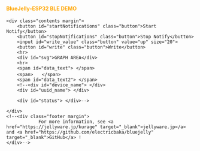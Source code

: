 <!doctype html>
<!--
Copyright 2017-2020 JellyWare Inc. All Rights Reserved.
-->
<html>
  <head>
    <meta charset="utf-8">
    <meta http-equiv="X-UA-Compatible" content="IE=edge">
    <meta name="description" content="BlueJelly">
    <meta name="viewport" content="width=640, maximum-scale=1.0, user-scalable=yes">
    <title>BlueJelly-ESP32  BLE DEMO</title>
    <!--<link href="https://fonts.googleapis.com/css?family=Lato:100,300,400,700,900" rel="stylesheet" type="text/css">
    <link rel="stylesheet" href="style.css">-->
    <script type="text/javascript" src="bluejelly.js"></script>
    <script type="text/javascript" src="./smoothie.js"></script>
  </head>

<body>
<div class="container">
    <div class="title margin">
        <font color="orange"> <h4><p id="title">BlueJelly-ESP32  BLE DEMO</p></h4></font>
    </div>

    <div class="contents margin">
        <button id="startNotifications" class="button">Start Notify</button>
        <button id="stopNotifications" class="button">Stop Notify</button>
		<input id="write_value" class="button" value="up" size="20">
        <button id="write" class="button">Write</button>
        <hr>
        <div id="svg">GRAPH AREA</div>
        <hr>
        <span id="data_text"> </span>
        <span>　　</span>
        <span id="data_text2"> </span>
        <!--<div id="device_name"> </div>
        <div id="uuid_name"> </div>
        
        <div id="status"> </div>-->

    </div>
    <!--<div class="footer margin">
                For more information, see <a href="https://jellyware.jp/kurage" target="_blank">jellyware.jp</a> and <a href="https://github.com/electricbaka/bluejelly" target="_blank">GitHub</a> !
    </div>-->
</div>


<script>
//--------------------------------------------------
//Global変数
//--------------------------------------------------
//BlueJellyのインスタンス生成
const ble = new BlueJelly();
const ble2 = new BlueJelly();

//TimeSeriesのインスタンス生成
const ble_data = new TimeSeries();



//-------------------------------------------------
//smoothie.js
//-------------------------------------------------
function createTimeline() {
    const chart = new SmoothieChart({
        millisPerPixel: 20,
        grid: {
            fillStyle: '#ff8319',
            strokeStyle: '#ffffff',
            millisPerLine: 800
        },
        maxValue: 5000,
        minValue: 0
    });
    chart.addTimeSeries(ble_data, {
        strokeStyle: 'rgba(255, 255, 255, 1)',
        fillStyle: 'rgba(255, 255, 255, 0.2)',
        lineWidth: 4
    });
    chart.streamTo(document.getElementById("chart"), 500);
}


//--------------------------------------------------
//ロード時の処理
//--------------------------------------------------
window.onload = function () {
  //UUIDの設定
  ble.setUUID("UUID1","dd5f7232-1560-4792-953d-0b2015f15340","8796fa1b-986d-419a-8f84-137710a2354f");
  ble2.setUUID("UUID1","dd5f7232-1560-4792-953d-0b2015f15340","1e630bfc-08ca-44c0-a7c5-58dae380884d");
  //smoothie.js
  //createTimeline();
}


//--------------------------------------------------
//Scan後の処理
//--------------------------------------------------
ble.onScan = function (deviceName) {
  //document.getElementById('device_name').innerHTML = deviceName;
  document.getElementById('status').innerHTML = "found device!";
}


//--------------------------------------------------
//ConnectGATT後の処理
//--------------------------------------------------
ble.onConnectGATT = function (uuid) {
  console.log('> connected GATT!');

  //document.getElementById('uuid_name').innerHTML = uuid;
  //document.getElementById('status').innerHTML = "connected GATT!";
}


//--------------------------------------------------
//Read後の処理：得られたデータの表示など行う
//--------------------------------------------------
ble.onRead = function (data, uuid){
  //フォーマットに従って値を取得
  let value = "";
  let value2 = "";
  for(let i = 0; i < data.byteLength; i++){
    value = value + String.fromCharCode(data.getInt8(i));
  }

  //数値化
  let array_atai =value.split(',');
  
  value = Number(array_atai[0]);
  value2 = Number(array_atai[1]);

  //コンソールに値を表示
  console.log(value+" "+value2);
  
  let str_value="";
  let str_value2="";
  
  if(String(value).length==1) str_value= "000"+value;
  if(String(value).length==2) str_value= "00"+value;
  if(String(value).length==3) str_value= "0"+value;
  if(String(value).length==4) str_value= value;

  if(String(value2).length==1) str_value2= "000"+value2;
  if(String(value2).length==2) str_value2= "00"+value2;
  if(String(value2).length==3) str_value2= "0"+value2;
  if(String(value2).length==4) str_value2= value2;
  
  //HTMLにデータを表示
  document.getElementById('data_text').innerHTML = str_value;
  document.getElementById('data_text2').innerHTML = str_value2;
  //document.getElementById('uuid_name').innerHTML = uuid;
  //document.getElementById('status').innerHTML = "read data"

  //グラフへ反映
  //ble_data.append(new Date().getTime(), value);
  Create_grapf(value,value2);
}


//--------------------------------------------------
//Write後の処理
//--------------------------------------------------
ble2.onWrite = function(uuid){
  //document.getElementById('uuid_name').innerHTML = uuid;
  //document.getElementById('status').innerHTML = "written data"
}




//--------------------------------------------------
//Start Notify後の処理
//--------------------------------------------------
ble.onStartNotify = function(uuid){
  console.log('> Start Notify!');

  //document.getElementById('uuid_name').innerHTML = uuid;
  //document.getElementById('status').innerHTML = "started Notify";
}


//--------------------------------------------------
//Stop Notify後の処理
//--------------------------------------------------
ble.onStopNotify = function(uuid){
  console.log('> Stop Notify!');

  //document.getElementById('uuid_name').innerHTML = uuid;
  //document.getElementById('status').innerHTML = "stopped Notify";
}


//-------------------------------------------------
//ボタンが押された時のイベント登録
//--------------------------------------------------
document.getElementById('startNotifications').addEventListener('click', function() {
      ble.startNotify('UUID1');
});

document.getElementById('stopNotifications').addEventListener('click', function() {
      ble.stopNotify('UUID1');
});

document.getElementById('write').addEventListener('click', function() {
  //フォーマットに従って値を変換
  const textEncoder = new TextEncoder();
  const text_data = document.getElementById('write_value').value;
  const text_data_encoded = textEncoder.encode(text_data + '\n');

  //write
  ble2.write('UUID1', text_data_encoded);
});





var array1 = new Array(100);
for(let i=0;i<100;i++){
		array1[i] = new Array(2);
}



function Create_grapf(getdata,getdata1) {
	let screen_w = 900;
	let screen_h = 450;
	let Max_val = 5000;
	let Min_val = 0;
	let i=0;
	let ii=0;
	var plot_color = new Array('red', 'blue', 'yellow' ,'green');
	
	
	
	
	for(ii=0;ii<2;ii++){
		for(i=0;i<=98;i++){
			array1[i][ii]=array1[(i+1)][ii];
		}
	}
	array1[99][0]=getdata;
	array1[99][1]=getdata1;
	
	
	
	let display_text="<svg xmlns='http://www.w3.org/2000/svg' version='1.1' height='" + screen_h + "' width='" + screen_w + "' viewBox='-80 -10 1000 600' class='SvgFrame'>";
	display_text = display_text + "<line x1='0' y1='0' x2='" + screen_w + "' y2='0' style='stroke:black;stroke-width:1' />";
	display_text = display_text + "<line x1='0' y1='" + screen_h + "' x2='" + screen_w + "' y2='" + screen_h + "' style='stroke:black;stroke-width:1' />";
	display_text = display_text + "<line x1='0' y1='0' x2='0' y2='" + screen_h + "' style='stroke:black;stroke-width:1' />";
	display_text = display_text + "<line x1='" + screen_w + "' y1='0' x2='" + screen_w + "' y2='" + screen_h + "' style='stroke:black;stroke-width:1' />";

	for(i=1;i<=4;i++){
		display_text = display_text + "<line x1='" + screen_w/5*i + "' y1='0' x2='" + (screen_w/5*i) + "' y2='" + screen_h + "' style='stroke:gray;stroke-width:1' />";
		display_text = display_text + "<line x1='0' y1='" + screen_h/5*i + "' x2='" +  screen_w + "' y2='" + screen_h/5*i + "' style='stroke:gray;stroke-width:1' />";
		
		display_text = display_text + "<text x='" + screen_w/5*i + "' y='"+(screen_h+30)+"' font-size='20' stroke='black' text-anchor='middle' stroke-width='1'>"+(100*i)+"</text>"
	}

	for(i=0;i<=5;i++){
        display_text = display_text + "<text x='-5' y='"+ (screen_h/5*i+10) +"' font-size='20' stroke='black' text-anchor='end' stroke-width='1'>"+(Max_val-Max_val/5*i)+"</text>"
    }
    
	
	
	for(ii=0;ii<2;ii++){
	    let x1 = 0;
	    
	    for(let i = 0;i<=98;i++){
	    	let x2=0;
	        x2 = x1 + screen_w / 100;
	        y1 = array1[i][ii]
	        y1 -= Min_val;
	        y1 *= screen_h;
	        y1 /= (Max_val - Min_val);
	        y1 = screen_h - y1;
	        
	        y2 =  array1[(i+1)][ii];
	        y2 -= Min_val;
	        y2 *= screen_h;
	        y2 /= (Max_val - Min_val);
	        y2 = screen_h - y2;
	        display_text = display_text + "<line x1='" + x1 + "' y1='" + y1 + "' x2='" + x2 + "' y2='" + y2 + "' style='stroke:"+ plot_color[ii] +";stroke-width:2' />";
	        
	        x1 += screen_w / 100
	        
	    }
    }

    
    display_text += "</svg>"
    document.getElementById("svg").innerHTML =  display_text;


}

</script>
</body>
</html>

